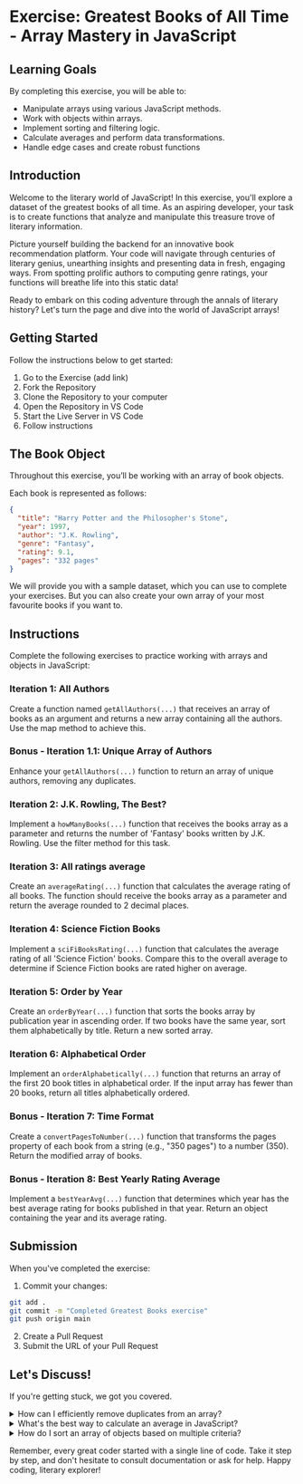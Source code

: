 # Exercise: Greatest Books of All Time - Array Mastery in JavaScript

## Learning Goals

By completing this exercise, you will be able to:

- Manipulate arrays using various JavaScript methods.
- Work with objects within arrays.
- Implement sorting and filtering logic.
- Calculate averages and perform data transformations.
- Handle edge cases and create robust functions

## Introduction

Welcome to the literary world of JavaScript! In this exercise, you'll explore a dataset of the greatest books of all time. As an aspiring developer, your task is to create functions that analyze and manipulate this treasure trove of literary information.

Picture yourself building the backend for an innovative book recommendation platform. Your code will navigate through centuries of literary genius, unearthing insights and presenting data in fresh, engaging ways. From spotting prolific authors to computing genre ratings, your functions will breathe life into this static data!

Ready to embark on this coding adventure through the annals of literary history? Let's turn the page and dive into the world of JavaScript arrays!

## Getting Started

Follow the instructions below to get started:

1. Go to the Exercise (add link)
2. Fork the Repository
3. Clone the Repository to your computer
4. Open the Repository in VS Code
5. Start the Live Server in VS Code
6. Follow instructions

## The Book Object

Throughout this exercise, you’ll be working with an array of book objects.

Each book is represented as follows:

```json
{
  "title": "Harry Potter and the Philosopher's Stone",
  "year": 1997,
  "author": "J.K. Rowling",
  "genre": "Fantasy",
  "rating": 9.1,
  "pages": "332 pages"
}
```

We will provide you with a sample dataset, which you can use to complete your exercises. But you can also create your own array of your most favourite books if you want to.

## Instructions

Complete the following exercises to practice working with arrays and objects in JavaScript:

### Iteration 1: All Authors

Create a function named `getAllAuthors(...)` that receives an array of books as an argument and returns a new array containing all the authors. Use the map method to achieve this.

### Bonus - Iteration 1.1: Unique Array of Authors

Enhance your `getAllAuthors(...)` function to return an array of unique authors, removing any duplicates.

### Iteration 2: J.K. Rowling, The Best?

Implement a `howManyBooks(...)` function that receives the books array as a parameter and returns the number of 'Fantasy' books written by J.K. Rowling. Use the filter method for this task.

### Iteration 3: All ratings average

Create an `averageRating(...)` function that calculates the average rating of all books. The function should receive the books array as a parameter and return the average rounded to 2 decimal places.

### Iteration 4: Science Fiction Books

Implement a `sciFiBooksRating(...)` function that calculates the average rating of all 'Science Fiction' books. Compare this to the overall average to determine if Science Fiction books are rated higher on average.

### Iteration 5: Order by Year

Create an `orderByYear(...)` function that sorts the books array by publication year in ascending order. If two books have the same year, sort them alphabetically by title. Return a new sorted array.

### Iteration 6: Alphabetical Order

Implement an `orderAlphabetically(...)` function that returns an array of the first 20 book titles in alphabetical order. If the input array has fewer than 20 books, return all titles alphabetically ordered.

### Bonus - Iteration 7: Time Format

Create a `convertPagesToNumber(...)` function that transforms the pages property of each book from a string (e.g., "350 pages") to a number (350). Return the modified array of books.

### Bonus - Iteration 8: Best Yearly Rating Average

Implement a `bestYearAvg(...)` function that determines which year has the best average rating for books published in that year. Return an object containing the year and its average rating.

## **Submission**

When you've completed the exercise:

1. Commit your changes:

```bash
git add .
git commit -m "Completed Greatest Books exercise"
git push origin main
```

2.	Create a Pull Request
3.	Submit the URL of your Pull Request

## **Let's Discuss!**
If you're getting stuck, we got you covered.

<details>
<summary>How can I efficiently remove duplicates from an array?</summary>

Consider using a Set object or the filter method with indexOf. For example:

```js
const uniqueAuthors = [...new Set(authors)];
// or
const uniqueAuthors = authors.filter((author, index, self) => 
  self.indexOf(author) === index
);
```
</details>

<details>
<summary>What's the best way to calculate an average in JavaScript?</summary>

You can use the reduce method to sum up values and then divide by the array length:

```js
const average = array.reduce((sum, value) => sum + value, 0) / array.length;
```
</details>

<details>
<summary>How do I sort an array of objects based on multiple criteria?</summary>

Use the sort method with a comparison function that checks multiple properties:

```js
books.sort((a, b) => {
  if (a.year !== b.year) return a.year - b.year;
  return a.title.localeCompare(b.title);
});
```
</details>
    

Remember, every great coder started with a single line of code. Take it step by step, and don't hesitate to consult documentation or ask for help. Happy coding, literary explorer!